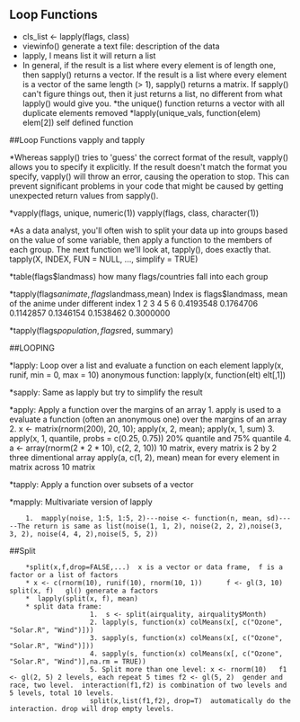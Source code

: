 ## Loop Functions

 * cls_list <- lapply(flags, class)
 * viewinfo()    generate a text file: description of the data
 * lapply, l means list    it will return a list
 * In general, if the result is a list where every element is of length one, then sapply() returns a vector. If the result is a
list where every element is a vector of the same length (> 1), sapply() returns a matrix. If sapply() can't figure things
out, then it just returns a list, no different from what lapply() would give you.
*the unique() function returns a vector with all duplicate elements removed
*lapply(unique_vals, function(elem) elem[2])    self defined function



##Loop Functions vapply and tapply

*Whereas sapply() tries to 'guess' the correct format of the result, vapply() allows you to specify it explicitly. If the
result doesn't match the format you specify, vapply() will throw an error, causing the operation to stop. This can prevent
significant problems in your code that might be caused by getting unexpected return values from sapply().

*vapply(flags, unique, numeric(1))    vapply(flags, class, character(1))

*As a data analyst, you'll often wish to split your data up into groups based on the value of some variable, then apply a 
function to the members of each group. The next function we'll look at, tapply(), does exactly that.
tapply(X, INDEX, FUN = NULL, ..., simplify = TRUE)

*table(flags$landmass)  how many flags/countries fall into each group

*tapply(flags$animate, flags$landmass,mean)   Index is flags$landmass,  mean of the anime under different index
        1         2         3         4         5         6 
0.4193548 0.1764706 0.1142857 0.1346154 0.1538462 0.3000000 

*tapply(flags$population, flags$red, summary)


##LOOPING 

*lapply: Loop over a list and evaluate a function on each element           lapply(x, runif, min = 0, max = 10)    anonymous function: lapply(x, function(elt) elt[,1])

*sapply: Same as lapply but try to simplify the result


*apply: Apply a function over the margins of an array
        1. apply is used to a evaluate a function (often an anonymous one) over the margins of an array
        2.  x <- matrix(rnorm(200), 20, 10);  apply(x, 2, mean); apply(x, 1, sum)
        3. apply(x, 1, quantile, probs = c(0.25, 0.75))  20% quantile and 75% quantile
        4. a <- array(rnorm(2 * 2 * 10), c(2, 2, 10))  10 matrix, every matrix is 2 by 2  three dimentional array  apply(a, c(1, 2), mean)   mean for every element in matrix across 10 matrix

*tapply: Apply a function over subsets of a vector


*mapply: Multivariate version of lapply

        1.  mapply(noise, 1:5, 1:5, 2)---noise <- function(n, mean, sd)-----The return is same as list(noise(1, 1, 2), noise(2, 2, 2),noise(3, 3, 2), noise(4, 4, 2),noise(5, 5, 2))

##Split

        *split(x,f,drop=FALSE,...)  x is a vector or data frame,  f is a factor or a list of factors
        * x <- c(rnorm(10), runif(10), rnorm(10, 1))      f <- gl(3, 10)     split(x, f)   gl() generate a factors
        *  lapply(split(x, f), mean)
        * split data frame: 
                        1.  s <- split(airquality, airquality$Month)
                        2. lapply(s, function(x) colMeans(x[, c("Ozone", "Solar.R", "Wind")]))
                        3. sapply(s, function(x) colMeans(x[, c("Ozone", "Solar.R", "Wind")])) 
                        4. sapply(s, function(x) colMeans(x[, c("Ozone", "Solar.R", "Wind")],na.rm = TRUE))
                        5. Split more than one level: x <- rnorm(10)   f1 <- gl(2, 5) 2 levels, each repeat 5 times f2 <- gl(5, 2)  gender and race, two level.  interaction(f1,f2) is combination of two levels and 5 levels, total 10 levels. 
                        split(x,list(f1,f2), drop=T)  automatically do the interaction. drop will drop empty levels. 


